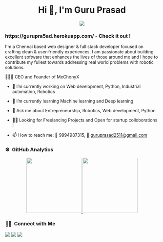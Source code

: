 ### <h1 align="center">Hi 👋, I'm Guru Prasad</h1>
<p align="center">
  <img src="https://komarev.com/ghpvc/?username=Gurupra5ad&color=yellow&style=flat">
</p>

<h3>https://gurupra5ad.herokuapp.com/ - Check it out !</h3>

<p>I'm a Chennai based web designer & full stack developer focused on crafting clean & user‑friendly experiences.
    I am passionate about building excellent software that enhances the lives of those around me and
    I hope to contribute my fullest towards addressing real world problems with robotic solutions.</p>

<p>👨🏽‍💼 CEO and Founder of MeChonyX</p>
      
- 🔭 I’m currently working on Web development, Python, Industrial automation, Robotics
- 🌱 I’m currently learning Machine learning and Deep learning
- 💬 Ask me about Entrepreneurship, Robotics, Web development, Python

- 🤙🏽 Looking for Freelancing Projects and Open for startup colloborations !

- 📫 How to reach me: 📲 9994987315, 📩 guruprasad2511@gmail.com

### ⚙️ &nbsp;GitHub Analytics

<p align="center">
<a href="https://github.com/Gurupra5ad">
  <img height="180em" src="https://github-readme-stats-eight-theta.vercel.app/api?username=Gurupra5ad&show_icons=true&theme=radical&include_all_commits=true&count_private=true"/>
  <img height="180em" src="https://github-readme-stats-eight-theta.vercel.app/api/top-langs/?username=Gurupra5ad&layout=compact&langs_count=8&theme=radical"/>
</a>
</p>

### 🤝🏻 &nbsp;Connect with Me

<p>
<!-- <a href="https://gurupra5ad.herokuapp.com/"><img src="https://img.shields.io/badge/-adityavsingh.com-3423A6?style=for-the-badge&logo=Google-Chrome&logoColor=white"/></a> -->
<a href="https://linkedin.com/in/gurupra5ad"><img src="https://img.shields.io/badge/-Gurupra5ad-0077B5?style=flat&logo=Linkedin&logoColor=white"/></a>
<a href="mailto:guruprasad2511@gmail.com"><img src="https://img.shields.io/badge/-guruprasad2511@gmail.com-D14836?style=flat&logo=Gmail&logoColor=white"/></a>
<a href="https://www.instagram.com/__itz_guru_here__/"><img src="https://img.shields.io/badge/-@Gurupra5ad-1877F2?style=flat&logo=Instagram&logoColor=white"/></a>
</p>
<!-- <p align="center"><img align="center" src="https://github-readme-streak-stats.herokuapp.com/?user=Gurupra5adl&" alt="Gurupra5ad" /></p> -->
